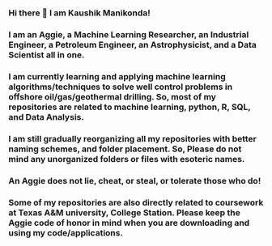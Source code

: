 ### Hi there 👋 I am Kaushik Manikonda!
### I am an Aggie, a Machine Learning Researcher, an Industrial Engineer, a Petroleum Engineer, an Astrophysicist, and a Data Scientist all in one.
### I am currently learning and applying machine learning algorithms/techniques to solve well control problems in offshore oil/gas/geothermal drilling. So, most of my repositories are related to machine learning, python, R, SQL, and Data Analysis.
### I am still gradually reorganizing all my repositories with better naming schemes, and folder placement. So, Please do not mind any unorganized folders or files with esoteric names.
### An Aggie does not lie, cheat, or steal, or tolerate those who do!
### Some of my repositories are also directly related to coursework at Texas A&M university, College Station. Please keep the Aggie code of honor in mind when you are downloading and using my code/applications.
<!--
**kaushikmanikonda/Kaushikmanikonda** is a ✨ _special_ ✨ repository because its `README.md` (this file) appears on your GitHub profile.

Here are some ideas to get you started:

- 🔭 I’m currently working on ...
- 🌱 I’m currently learning ...
- 👯 I’m looking to collaborate on ...
- 🤔 I’m looking for help with ...
- 💬 Ask me about ...
- 📫 How to reach me: ...
- 😄 Pronouns: ...
- ⚡ Fun fact: ...
-->
